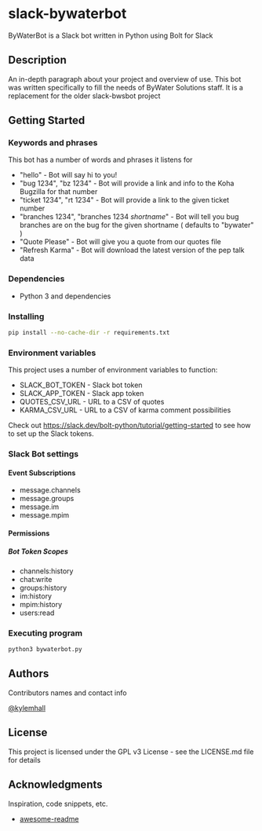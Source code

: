 # slack-bywaterbot  

ByWaterBot is a Slack bot written in Python using Bolt for Slack

## Description

An in-depth paragraph about your project and overview of use.
This bot was written specifically to fill the needs of ByWater Solutions staff.
It is a replacement for the older slack-bwsbot project

## Getting Started

### Keywords and phrases

This bot has a number of words and phrases it listens for

* "hello" - Bot will say hi to you!
* "bug 1234", "bz 1234" - Bot will provide a link and info to the Koha Bugzilla for that number
* "ticket 1234", "rt 1234" - Bot will provide a link to the given ticket number
* "branches 1234", "branches 1234 _shortname_" - Bot will tell you bug branches are on the bug for the given shortname ( defaults to "bywater" )
* "Quote Please" - Bot will give you a quote from our quotes file
* "Refresh Karma" - Bot will download the latest version of the pep talk data

### Dependencies

* Python 3 and dependencies

### Installing

```bash
pip install --no-cache-dir -r requirements.txt
```

### Environment variables

This project uses a number of environment variables to function:

* SLACK_BOT_TOKEN - Slack bot token
* SLACK_APP_TOKEN - Slack app token
* QUOTES_CSV_URL - URL to a CSV of quotes
* KARMA_CSV_URL - URL to a CSV of karma comment possibilities

Check out https://slack.dev/bolt-python/tutorial/getting-started to see
how to set up the Slack tokens.

### Slack Bot settings

#### Event Subscriptions

* message.channels
* message.groups
* message.im
* message.mpim

#### Permissions

##### Bot Token Scopes

* channels:history
* chat:write
* groups:history
* im:history
* mpim:history
* users:read

### Executing program

```bash
python3 bywaterbot.py
```

## Authors

Contributors names and contact info

[@kylemhall](https://github.com/kylemhall)

## License

This project is licensed under the GPL v3 License - see the LICENSE.md file for details

## Acknowledgments

Inspiration, code snippets, etc.
* [awesome-readme](https://github.com/matiassingers/awesome-readme)
